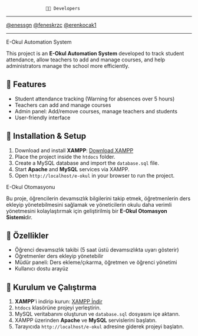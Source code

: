                    👨‍💻 Developers
***********************************************
  
[@enessgn](https://github.com/enessgn)
[@feneskrzc](https://github.com/feneskrzc)
[@erenkocak1](https://github.com/erenkocak1)

***********************************************

E-Okul Automation System

This project is an **E-Okul Automation System** developed to track student attendance, allow teachers to add and manage courses, and help administrators manage the school more efficiently.

## 📌 Features
- Student attendance tracking (Warning for absences over 5 hours)
- Teachers can add and manage courses
- Admin panel: Add/remove courses, manage teachers and students
- User-friendly interface

## 🚀 Installation & Setup
1. Download and install **XAMPP**: [Download XAMPP](https://www.apachefriends.org/index.html)
2. Place the project inside the `htdocs` folder.
3. Create a MySQL database and import the `database.sql` file.
4. Start **Apache** and **MySQL** services via XAMPP.
5. Open `http://localhost/e-okul` in your browser to run the project.



E-Okul Otomasyonu

Bu proje, öğrencilerin devamsızlık bilgilerini takip etmek, öğretmenlerin ders ekleyip yönetebilmesini sağlamak ve yöneticilerin okulu daha verimli yönetmesini kolaylaştırmak için geliştirilmiş bir **E-Okul Otomasyon Sistemi**dir.

## 📌 Özellikler
- Öğrenci devamsızlık takibi (5 saat üstü devamsızlıkta uyarı gösterir)
- Öğretmenler ders ekleyip yönetebilir
- Müdür paneli: Ders ekleme/çıkarma, öğretmen ve öğrenci yönetimi
- Kullanıcı dostu arayüz

## 🚀 Kurulum ve Çalıştırma
1. **XAMPP**'i indirip kurun: [XAMPP İndir](https://www.apachefriends.org/tr/index.html)
2. `htdocs` klasörüne projeyi yerleştirin.
3. MySQL veritabanını oluşturun ve `database.sql` dosyasını içe aktarın.
4. XAMPP üzerinden **Apache** ve **MySQL** servislerini başlatın.
5. Tarayıcıda `http://localhost/e-okul` adresine giderek projeyi başlatın.




